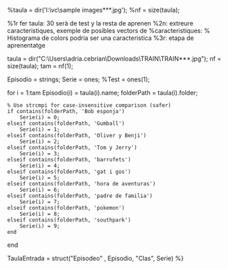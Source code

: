 
%taula = dir('I:\vc\sample images\**\*.jpg');
%nf = size(taula);

%1r fer taula: 30 serà de test y la resta de aprenen
%2n: extreure caracteristiques, exemple de posibles vectors de
%caracteristiques:
    % Histograma de colors podria ser una caracteristica
%3r: etapa de aprenentatge

taula = dir("C:\Users\adria.cebrian\Downloads\TRAIN\TRAIN\**\*.jpg");
nf = size(taula);
tam = nf(1);

Episodio = strings;
Serie = ones;
%Test = ones(1);

for i = 1:tam
    Episodio(i) = taula(i).name;
    folderPath = taula(i).folder;
    
    % Use strcmpi for case-insensitive comparison (safer)
    if contains(folderPath, 'Bob esponja')
        Serie(i) = 0;
    elseif contains(folderPath, 'Gumball')
        Serie(i) = 1;
    elseif contains(folderPath, 'Oliver y Benji')
        Serie(i) = 2;
    elseif contains(folderPath, 'Tom y Jerry')
        Serie(i) = 3;
    elseif contains(folderPath, 'barrufets')
        Serie(i) = 4;
    elseif contains(folderPath, 'gat i gos')
        Serie(i) = 5;
    elseif contains(folderPath, 'hora de aventuras')
        Serie(i) = 6;
    elseif contains(folderPath, 'padre de familia')
        Serie(i) = 7;
    elseif contains(folderPath, 'pokemon')
        Serie(i) = 8;
    elseif contains(folderPath, 'southpark')
        Serie(i) = 9;
    end
    
end

TaulaEntrada = struct("Episodeo" , Episodio, "Clas", Serie)
%}
